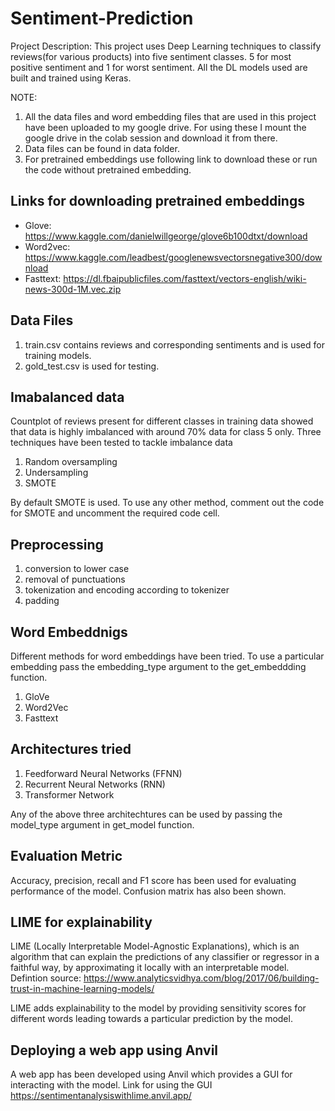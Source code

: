 # Sentiment-Prediction

Project Description:
This project uses Deep Learning techniques to classify reviews(for various products) into five sentiment classes. 5 for most positive sentiment and 1 for worst sentiment.
All the DL models used are built and trained using Keras.

NOTE: 
1. All the data files and word embedding files that are used in this project have been uploaded to my google drive. For using these I mount the google drive in the colab 
session and download it from there. 
2. Data files can be found in data folder.
3. For pretrained embeddings use following link to download these or run the code without pretrained embedding.

## Links for downloading pretrained embeddings

* Glove:	https://www.kaggle.com/danielwillgeorge/glove6b100dtxt/download	  	
* Word2vec: 	https://www.kaggle.com/leadbest/googlenewsvectorsnegative300/download
* Fasttext: 	https://dl.fbaipublicfiles.com/fasttext/vectors-english/wiki-news-300d-1M.vec.zip

## Data Files
1. train.csv contains reviews and corresponding sentiments and is used for training models.
2. gold_test.csv is used for testing.

## Imabalanced data
Countplot of reviews present for different classes in training data showed that data is highly imbalanced with around 70% data for class 5 only. Three techniques have been tested to tackle imbalance data 
1. Random oversampling 
2. Undersampling 
3. SMOTE  

By default SMOTE is used. To use any other method, comment out the code for SMOTE and uncomment the required code cell. 

## Preprocessing
1. conversion to lower case 
2. removal of punctuations
3. tokenization and encoding according to tokenizer
4. padding

## Word Embeddnigs 
Different methods for word embeddings have been tried. To use a particular embedding pass the embedding_type argument to the get_embeddding function.
1. GloVe
2. Word2Vec
3. Fasttext


## Architectures tried
1. Feedforward Neural Networks (FFNN)
2. Recurrent Neural Networks (RNN)
3. Transformer Network

Any of the above three architechtures can be used by passing the model_type argument in get_model function.

## Evaluation Metric
Accuracy, precision, recall and F1 score has been used for evaluating performance of the model. 
Confusion matrix has also been shown.

## LIME for explainability
LIME (Locally Interpretable Model-Agnostic Explanations), which is an algorithm that can explain the predictions of any classifier or regressor in a faithful way, by 
approximating it locally with an interpretable model.
Defintion source: https://www.analyticsvidhya.com/blog/2017/06/building-trust-in-machine-learning-models/

LIME adds explainability to the model by providing sensitivity scores for different words leading towards a particular prediction by the model.

## Deploying a web app using Anvil
A web app has been developed using Anvil which provides a GUI for interacting with the model. 
Link for using the GUI https://sentimentanalysiswithlime.anvil.app/

